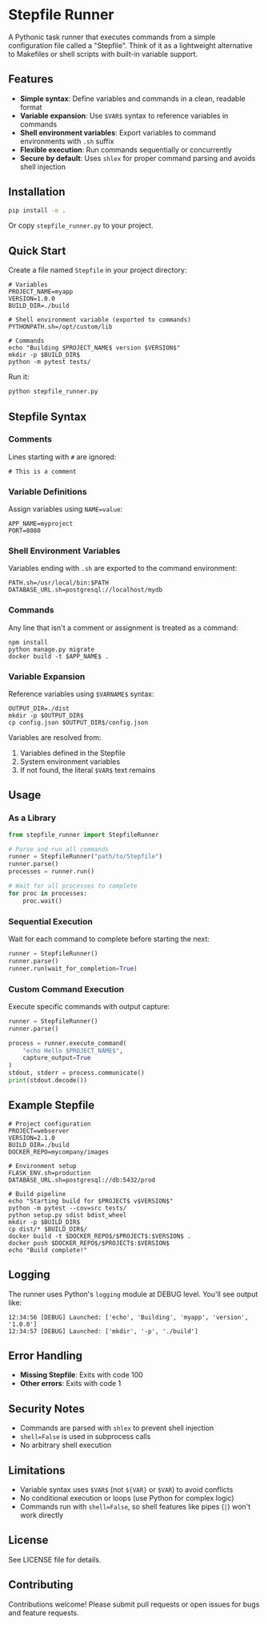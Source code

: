 # Stepfile Runner

A Pythonic task runner that executes commands from a simple configuration file called a "Stepfile". Think of it as a lightweight alternative to Makefiles or shell scripts with built-in variable support.

## Features

- **Simple syntax**: Define variables and commands in a clean, readable format
- **Variable expansion**: Use `$VAR$` syntax to reference variables in commands
- **Shell environment variables**: Export variables to command environments with `.sh` suffix
- **Flexible execution**: Run commands sequentially or concurrently
- **Secure by default**: Uses `shlex` for proper command parsing and avoids shell injection

## Installation

```bash
pip install -e .
```

Or copy `stepfile_runner.py` to your project.

## Quick Start

Create a file named `Stepfile` in your project directory:

```
# Variables
PROJECT_NAME=myapp
VERSION=1.0.0
BUILD_DIR=./build

# Shell environment variable (exported to commands)
PYTHONPATH.sh=/opt/custom/lib

# Commands
echo "Building $PROJECT_NAME$ version $VERSION$"
mkdir -p $BUILD_DIR$
python -m pytest tests/
```

Run it:

```bash
python stepfile_runner.py
```

## Stepfile Syntax

### Comments

Lines starting with `#` are ignored:

```
# This is a comment
```

### Variable Definitions

Assign variables using `NAME=value`:

```
APP_NAME=myproject
PORT=8080
```

### Shell Environment Variables

Variables ending with `.sh` are exported to the command environment:

```
PATH.sh=/usr/local/bin:$PATH
DATABASE_URL.sh=postgresql://localhost/mydb
```

### Commands

Any line that isn't a comment or assignment is treated as a command:

```
npm install
python manage.py migrate
docker build -t $APP_NAME$ .
```

### Variable Expansion

Reference variables using `$VARNAME$` syntax:

```
OUTPUT_DIR=./dist
mkdir -p $OUTPUT_DIR$
cp config.json $OUTPUT_DIR$/config.json
```

Variables are resolved from:
1. Variables defined in the Stepfile
2. System environment variables
3. If not found, the literal `$VAR$` text remains

## Usage

### As a Library

```python
from stepfile_runner import StepfileRunner

# Parse and run all commands
runner = StepfileRunner("path/to/Stepfile")
runner.parse()
processes = runner.run()

# Wait for all processes to complete
for proc in processes:
    proc.wait()
```

### Sequential Execution

Wait for each command to complete before starting the next:

```python
runner = StepfileRunner()
runner.parse()
runner.run(wait_for_completion=True)
```

### Custom Command Execution

Execute specific commands with output capture:

```python
runner = StepfileRunner()
runner.parse()

process = runner.execute_command(
    "echo Hello $PROJECT_NAME$",
    capture_output=True
)
stdout, stderr = process.communicate()
print(stdout.decode())
```

## Example Stepfile

```
# Project configuration
PROJECT=webserver
VERSION=2.1.0
BUILD_DIR=./build
DOCKER_REPO=mycompany/images

# Environment setup
FLASK_ENV.sh=production
DATABASE_URL.sh=postgresql://db:5432/prod

# Build pipeline
echo "Starting build for $PROJECT$ v$VERSION$"
python -m pytest --cov=src tests/
python setup.py sdist bdist_wheel
mkdir -p $BUILD_DIR$
cp dist/* $BUILD_DIR$/
docker build -t $DOCKER_REPO$/$PROJECT$:$VERSION$ .
docker push $DOCKER_REPO$/$PROJECT$:$VERSION$
echo "Build complete!"
```

## Logging

The runner uses Python's `logging` module at DEBUG level. You'll see output like:

```
12:34:56 [DEBUG] Launched: ['echo', 'Building', 'myapp', 'version', '1.0.0']
12:34:57 [DEBUG] Launched: ['mkdir', '-p', './build']
```

## Error Handling

- **Missing Stepfile**: Exits with code 100
- **Other errors**: Exits with code 1

## Security Notes

- Commands are parsed with `shlex` to prevent shell injection
- `shell=False` is used in subprocess calls
- No arbitrary shell execution

## Limitations

- Variable syntax uses `$VAR$` (not `${VAR}` or `$VAR`) to avoid conflicts
- No conditional execution or loops (use Python for complex logic)
- Commands run with `shell=False`, so shell features like pipes (`|`) won't work directly

## License

See LICENSE file for details.

## Contributing

Contributions welcome! Please submit pull requests or open issues for bugs and feature requests.
